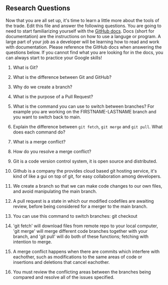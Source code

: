 ## Research Questions 

Now that you are all set up, it's time to learn a little more about the tools of the trade. Edit this file and answer the following questions. You are going to need to start familiarizing yourself with the [GitHub docs](https://docs.github.com/en). Docs (short for documentation) are the instructions on how to use a languge or program. A large part of your job as a developer will be learning how to read and work with documentation. Please reference the GitHub docs when answering the questions below. If you cannot find what you are looking for in the docs, you can always start to practice your Google skills!

1. What is Git?
2. What is the difference between Git and GitHub?
3. Why do we create a branch?
4. What is the purpose of a Pull Request?
5. What is the command you can use to switch between branches? For example you are working on the FIRSTNAME-LASTNAME branch and you want to switch back to main.
6. Explain the difference between `git fetch`, `git merge` and `git pull`. What does each command do?
7. What is a merge conflict?
8. How do you resolve a merge conflict?

1. Git is a code version control system, it is open source and distributed.
2. Github is a company the provides cloud based git hosting service, it's kind of like a gui on top of git, for easy collaboration among developers.
3. We create a branch so that we can make code changes to our own files, and avoid manipulating the main branch. 
4. A pull request is a state in which our modified codefiles are awaiting review, before being considered for a merger to the main branch. 
5. You can use this command to switch branches: git checkout <branch name>
6. 'git fetch' will download files from remote repo to your local computer, 'git merge' will merge different code branches together with your branch, and 'git pull' will do both of these functions; fetching with intention to merge.
7. A merge conflict happens when there are commits which interfere with eachother, such as modifications to the same areas of code or insertions and deletions that cancel eachother.
8. You must review the conflicting areas between the branches being compared and resolve all of the issues specified. 